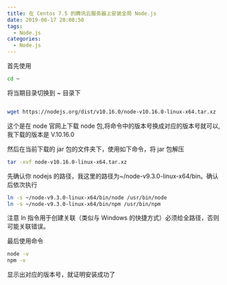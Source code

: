 ```yaml
---
title: 在 Centos 7.5 的腾讯云服务器上安装全局 Node.js
date: 2019-06-17 20:08:50
tags:
  - Node.js
categories:
  - Node.js
---
```


首先使用

```bash
cd ~
```

将当期目录切换到 ~ 目录下

```bash

wget https://nodejs.org/dist/v10.16.0/node-v10.16.0-linux-x64.tar.xz

```

这个是在 node 官网上下载 node 包,将命令中的版本号换成对应的版本号就可以,我下载的版本是 V.10.16.0

然后在当前下载的 jar 包的文件夹下，使用如下命令，将 jar 包解压

```bash
tar -xvf node-v10.16.0-linux-x64.tar.xz
```

先确认你 nodejs 的路径，我这里的路径为~/node-v9.3.0-linux-x64/bin。确认后依次执行

```bash
ln -s ~/node-v9.3.0-linux-x64/bin/node /usr/bin/node
ln -s ~/node-v9.3.0-linux-x64/bin/npm /usr/bin/npm
```

注意 ln 指令用于创建关联（类似与 Windows 的快捷方式）必须给全路径，否则可能关联错误。

最后使用命令

```bash
node -v
npm -v
```

显示出对应的版本号，就证明安装成功了
